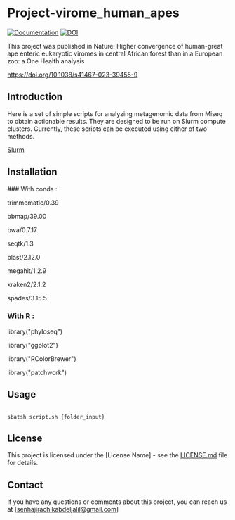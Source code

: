 # Project-virome_human_apes

 [![Documentation](https://img.shields.io/badge/Documentation-github-brightgreen.svg?style=for-the-badge)](https://github.com/abdeljalil-senhaji/Project-virome_human_apes)
 [![DOI](https://zenodo.org/badge/572480371.svg)](https://zenodo.org/badge/latestdoi/572480371)
 

 This project was published in Nature:
 Higher convergence of human-great ape enteric eukaryotic viromes in central African forest than in a European zoo: a One Health analysis
 
 https://doi.org/10.1038/s41467-023-39455-9

## Introduction

 

Here is a set of simple scripts for analyzing metagenomic data from Miseq to obtain actionable results. They are designed to be run on Slurm compute clusters. Currently, these scripts can be executed using either of two methods.

[Slurm](https://slurm.schedmd.com/)


 ## Installation
 
### With conda : 

trimmomatic/0.39

bbmap/39.00

bwa/0.7.17

seqtk/1.3

blast/2.12.0

megahit/1.2.9

kraken2/2.1.2 

spades/3.15.5

### With R : 

library("phyloseq")

library("ggplot2")

library("RColorBrewer")

library("patchwork")


## Usage

 

```

sbatsh script.sh {folder_input}

```
## License

This project is licensed under the [License Name] - see the [LICENSE.md](LICENSE.md) file for details.

## Contact

If you have any questions or comments about this project, you can reach us at [senhajirachikabdeljalil@gmail.com]
